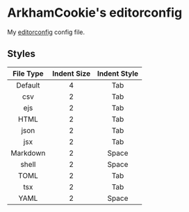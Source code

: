 # ArkhamCookie's editorconfig

My [editorconfig](https://editorconfig.org) config file.

## Styles

| File Type | Indent Size | Indent Style |
| :---: | :---: | :---: |
| Default | 4 | Tab |
| csv | 2 | Tab |
| ejs | 2 | Tab |
| HTML | 2 | Tab |
| json | 2 | Tab |
| jsx | 2 | Tab |
| Markdown | 2 | Space |
| shell | 2 | Space |
| TOML | 2 | Tab |
| tsx | 2 | Tab |
| YAML | 2 | Space |
